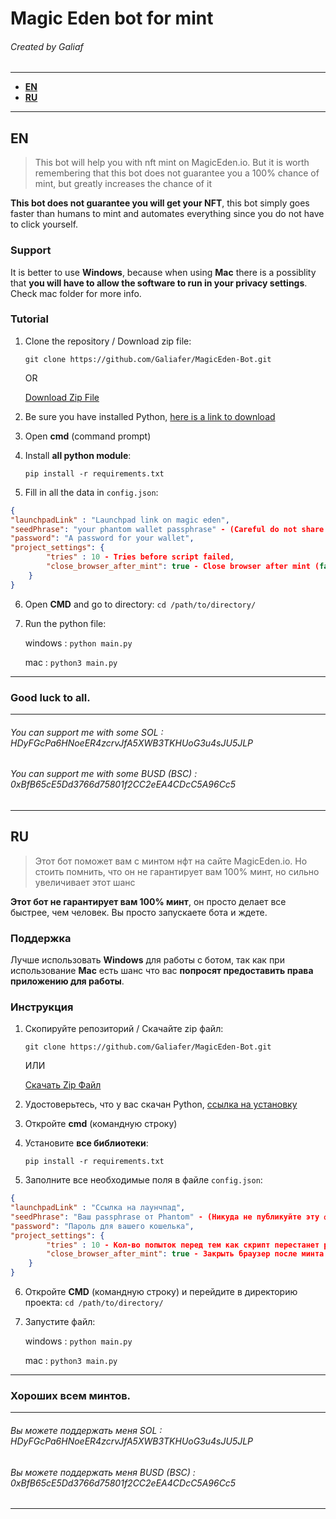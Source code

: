 # Magic Eden bot for mint
###### Created by Galiaf

------------
- **[EN](https://github.com/Galiafer/MagicEden-Bot#en)**
- **[RU](https://github.com/Galiafer/MagicEden-Bot#ru)**

------------

## EN
> This bot will help you with nft mint on MagicEden.io. But it is worth remembering that this bot does not guarantee you a 100% chance of mint, but greatly increases the chance of it

**This bot does not guarantee you will get your NFT**, this bot simply goes faster than humans to mint and automates everything since you do not have to click yourself.

### Support
It is better to use **Windows**, because when using **Mac** there is a possiblity that **you will have to allow the software to run in your privacy settings**. Check mac folder for more info.

### Tutorial
1. Clone the repository / Download zip file:

	`git clone https://github.com/Galiafer/MagicEden-Bot.git`

	OR

	[Download Zip File](https://github.com/Galiafer/MagicEden-Bot/archive/refs/heads/master.zip)

2. Be sure you have installed Python, [here is a link to download](https://www.python.org/downloads/)
3. Open **cmd** (command prompt)
4. Install **all python module**:

   `pip install -r requirements.txt`
5. Fill in all the data in `config.json`:
```json
{
"launchpadLink" : "Launchpad link on magic eden",
"seedPhrase": "your phantom wallet passphrase" - (Careful do not share this key),
"password": "A password for your wallet",
"project_settings": {
		"tries" : 10 - Tries before script failed,
		"close_browser_after_mint": true - Close browser after mint (false - No)
	}
}
```

6. Open **CMD** and go to directory:
 `cd /path/to/directory/`

7. Run the python file:

	windows : `python main.py`

	mac : `python3 main.py`

------------
### Good luck to all.
------------
###### You can support me with some SOL : HDyFGcPa6HNoeER4zcrvJfA5XWB3TKHUoG3u4sJU5JLP
###### You can support me with some BUSD (BSC) : 0xBfB65cE5Dd3766d75801f2CC2eEA4CDcC5A96Cc5

------------

## RU
> Этот бот поможет вам с минтом нфт на сайте MagicEden.io. Но стоить помнить, что он не гарантирует вам 100% минт, но сильно увеличивает этот шанс

**Этот бот не гарантирует вам 100% минт**, он просто делает все быстрее, чем человек. Вы просто запускаете бота и ждете.

### Поддержка
Лучше использовать **Windows** для работы с ботом, так как при использование **Mac** есть шанс что вас **попросят предоставить права приложению для работы**.

### Инструкция
1. Скопируйте репозиторий / Скачайте zip файл:

	`git clone https://github.com/Galiafer/MagicEden-Bot.git`

	ИЛИ

	[Скачать Zip Файл](https://github.com/Galiafer/MagicEden-Bot/archive/refs/heads/master.zip)

2. Удостоверьтесь, что у вас скачан Python, [ссылка на установку](https://www.python.org/downloads/)
3. Откройте **cmd** (командную строку)
4. Установите **все библиотеки**:

   `pip install -r requirements.txt`
5. Заполните все необходимые поля в файле `config.json`:
```json
{
"launchpadLink" : "Ссылка на лаунчпад",
"seedPhrase": "Ваш passphrase от Phantom" - (Никуда не публикуйте эту фразу),
"password": "Пароль для вашего кошелька",
"project_settings": {
		"tries" : 10 - Кол-во попыток перед тем как скрипт перестанет работать,
		"close_browser_after_mint": true - Закрыть браузер после минта (false - Нет)
	}
}
```

6. Откройте **CMD** (командную строку) и перейдите в директорию проекта:
 `cd /path/to/directory/`

7. Запустите файл:

	windows : `python main.py`

	mac : `python3 main.py`

------------
### Хороших всем минтов.
------------
###### Вы можете поддержать меня SOL : HDyFGcPa6HNoeER4zcrvJfA5XWB3TKHUoG3u4sJU5JLP
###### Вы можете поддержать меня BUSD (BSC) : 0xBfB65cE5Dd3766d75801f2CC2eEA4CDcC5A96Cc5

------------
